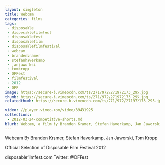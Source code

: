 ```yaml
---
layout: singleton
title: Webcam
categories: films
tags:
 - disposable
 - disposablefilmfest
 - disposablefest
 - disposablefilm
 - disposablefilmfestival
 - webcam
 - brandenkramer
 - stefanhaverkamp
 - janjaworksi
 - tomkropp
 - DFFest
 - filmfestival
 - 2012
 - DFF
image: https://secure-b.vimeocdn.com/ts/271/972/271972173_295.jpg
thumb: https://secure-b.vimeocdn.com/ts/271/972/271972173_295.jpg
relatedthumb: https://secure-b.vimeocdn.com/ts/271/972/271972173_295.jpg

video: //player.vimeo.com/video/39431925
collections:
 - 2012-03-24-competitive-shorts.md
blurb: Webcam, a film by Branden Kramer, Stefan Haverkamp, Jan Jaworski, Tom Kropp.
---
```


Webcam
By Branden Kramer, Stefan Haverkamp, Jan Jaworski, Tom Kropp

Official Selection of Disposable Film Festival 2012

disposablefilmfest.com
Twitter: @DFFest